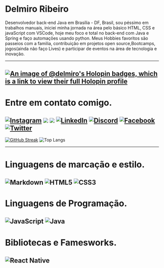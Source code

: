 # Delmiro Ribeiro

<p>
  Desenvolvedor back-end Java em Brasília - DF, Brasil, sou péssimo em trabalhos manuais, iniciei minha jornada na área pelo básico HTML, CSS e javaScript com VSCode, hoje meu foco e total no back-end com Java e Spring e faço automações usando python.
  Meus Hobbies favoritos são passeios com a familia, contribuição em projetos open source,Bootcamps, jogos(ainda não faço Lives) e participar de eventos na área de tecnologia e inovação.  
</p>

---

[![An image of @delmiro's Holopin badges, which is a link to view their full Holopin profile](https://holopin.me/delmiro)](https://holopin.io/@delmiro)
--- 
# Entre em contato comigo.

[![Instagram](https://img.shields.io/badge/Instagram-000?style=for-the-badge&logo=instagram)](https://www.instagram.com/SEUUSERNAME/)
 	<a href="https://www.twitch.tv/mirotec" target="_blank"><img src="https://img.shields.io/badge/Twitch-black?style=for-the-badge&logo=twitch&logoColor=white" target="_blank"></a> 
  <a href = "mailto:delmiroribeiro.alpha@gmail.com"><img src="https://img.shields.io/badge/-Gmail-black?style=for-the-badge&logo=gmail&logoColor=white" target="_blank"></a> [![LinkedIn](https://img.shields.io/badge/LinkedIn-000?style=for-the-badge&logo=linkedin&logoColor=#0000ff)](https://www.linkedin.com/in/[SEUUSERNAME](https://www.linkedin.com/in/delmiro-ribeiro-7452411a0/)/)
  [![Discord](https://img.shields.io/badge/Discord-000?style=for-the-badge&logo=discord)](https://www.discord.com/in/junior_2020/)
  [![Facebook](https://img.shields.io/badge/Facebook-000?style=for-the-badge&logo=facebook)](https://www.facebook.com/delmiro.junior.16/)
  [![Twitter](https://img.shields.io/badge/Twitter-000?style=for-the-badge&logo=twitter)](https://twitter.com/Delmiro16368715)
--- 
  [![GitHub Streak](https://streak-stats.demolab.com/?user=Delmiro-Ribeiro&theme=bear&background=000&border=30A3DC&dates=FFF)](https://git.io/streak-stats) 
  ![Top Langs](https://github-readme-stats-git-masterrstaa-rickstaa.vercel.app/api/top-langs/?username=Delmiro-Ribeiro&layout=compact&bg_color=000&border_color=30A3DC&title_color=E94D5F&text_color=FFF)

---
# Linguagens de marcação e estilo.
![Markdown](https://img.shields.io/badge/Markdown-000?style=for-the-badge&logo=markdown)
![HTML5](https://img.shields.io/badge/HTML5-000?style=for-the-badge&logo=html5)
![CSS3](https://img.shields.io/badge/CSS3-000?style=for-the-badge&logo=css3&logoColor=264CE4)
---
# Linguagens de Programação.
![JavaScript](https://img.shields.io/badge/JavaScript-000?style=for-the-badge&logo=javascript)
![Java](https://img.shields.io/badge/Java-000?style=for-the-badge&logo=java)
---
# Bibliotecas e Famesworks.
![React Native](https://img.shields.io/badge/React-Native-000?style=for-the-badge&logo=React-Native)
---
